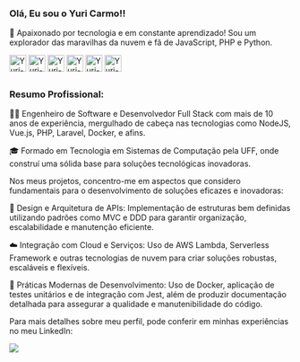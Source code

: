 ### Olá, Eu sou o Yuri Carmo!!

🚀 Apaixonado por tecnologia e em constante aprendizado! Sou um explorador das maravilhas da nuvem e fã de JavaScript, PHP e Python.

<div style="display: inline_block">
  <img align="center" alt="Yuri-python" height="30" width="30" src="https://cdn.jsdelivr.net/gh/devicons/devicon@latest/icons/googlecloud/googlecloud-original.svg" />
  <img align="center" alt="Yuri-python" height="30" width="30" src="https://cdn.jsdelivr.net/gh/devicons/devicon@latest/icons/amazonwebservices/amazonwebservices-original-wordmark.svg" />
  <img align="center" alt="Yuri-python" height="30" width="30" src="https://cdn.jsdelivr.net/gh/devicons/devicon@latest/icons/javascript/javascript-original.svg" />
  <img align="center" alt="Yuri-python" height="30" width="30" src="https://cdn.jsdelivr.net/gh/devicons/devicon@latest/icons/php/php-original.svg" />
  <img align="center" alt="Yuri-python" height="30" width="30" src="https://cdn.jsdelivr.net/gh/devicons/devicon@latest/icons/python/python-original.svg" />
  <img align="center" alt="Yuri-python" height="30" width="30" src="https://cdn.jsdelivr.net/gh/devicons/devicon@latest/icons/go/go-original-wordmark.svg" />
</div>

##

### Resumo Profissional:

👨‍💻 Engenheiro de Software e Desenvolvedor Full Stack com mais de 10 anos de experiência, mergulhado de cabeça nas tecnologias como NodeJS, Vue.js, PHP, Laravel, Docker, e afins.

🎓 Formado em Tecnologia em Sistemas de Computação pela UFF, onde construí uma sólida base para soluções tecnológicas inovadoras.

Nos meus projetos, concentro-me em aspectos que considero fundamentais para o desenvolvimento de soluções eficazes e inovadoras:

🔧 Design e Arquitetura de APIs: Implementação de estruturas bem definidas utilizando padrões como MVC e DDD para garantir organização, escalabilidade e manutenção eficiente.

☁️ Integração com Cloud e Serviços: Uso de AWS Lambda, Serverless Framework e outras tecnologias de nuvem para criar soluções robustas, escaláveis e flexíveis.

🚀 Práticas Modernas de Desenvolvimento: Uso de Docker, aplicação de testes unitários e de integração com Jest, além de produzir documentação detalhada para assegurar a qualidade e manutenibilidade do código.

Para mais detalhes sobre meu perfil, pode conferir em minhas experiências no meu LinkedIn:

<a href="https://www.linkedin.com/in/yuri-carmo/" rel="nofollow"><img src="https://camo.githubusercontent.com/1fb28218088b45b065a7445cafa9d5f027a657f17cb4f8b3a9472b1f59952949/68747470733a2f2f696d672e736869656c64732e696f2f62616467652f2d4c696e6b6564496e2d2532333030373742353f7374796c653d666f722d7468652d6261646765266c6f676f3d6c696e6b6564696e266c6f676f436f6c6f723d7768697465" data-canonical-src="https://img.shields.io/badge/-LinkedIn-%230077B5?style=for-the-badge&amp;logo=linkedin&amp;logoColor=white" style="max-width: 100%;"></a>
